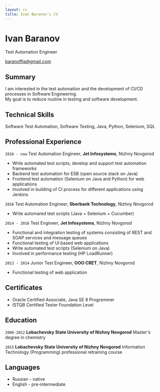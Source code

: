 ```yaml
---
layout: cv
title: Ivan Baranov's CV
---
```

# Ivan Baranov
Test Automation Engineer

<div id="webaddress">
  <a href="baranoffia@gmail.com">baranoffia@gmail.com</a>
</div> 


## Summary
I am interested in the test automation and the development of CI/CD processes in Software Engineering.  
My goal is to reduce routine in testing and software development.


## Technical Skills
Software Test Automation, Software Testing, Java, Python, Selenium,  SQL 


## Professional Experience
`2016 - now` Test Automation Engineer, __Jet Infosystems__, Nizhny Novgorod
* Write automated test scripts, develop and support test automation frameworks 
* Backend test automation for ESB (open source stack on Java)
* Frontend test automation (Selenium on Java and Python) for web applications
* Involved in building of CI process for different applications using Jenkins

`2016` Test Automation Engineer, __Sberbank Technology__, Nizhny Novgorod
* Write automared test scripts (Java + Selenium + Cucumber)

`2014 - 2016` Test Engineer, __Jet Infosystems__, Nizhny Novgorod
* Functional and integration testing of systems consisting of REST and SOAP services and message queues
* Functional testing of UI based web applications
* Write automated test scripts (Selenium on Java)
* Involved in performance testing (HP LoadRunner)

`2013 - 2014` Junior Test Engineer, __OOO CRET__, Nizhny Novgorod
* Functional testing of web application


## Certificates
* Oracle Certified Associate, Java SE 8 Programmer
* ISTQB Certified Tester Foundation Level


## Education
`2006-2012`
__Lobachevsky State University of Nizhny Novgorod__
Master's degree in chemistry

`2015`
__Lobachevsky State University of Nizhny Novgorod__
Information Technology (Programming) professional retraining course


## Languages
* Russian - native
* English - pre-intermediate
